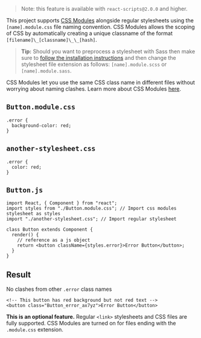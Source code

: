 > Note: this feature is available with `react-scripts@2.0.0` and higher.

This project supports [CSS Modules](https://github.com/css-modules/css-modules) alongside regular stylesheets using the `[name].module.css` file naming convention. CSS Modules allows the scoping of CSS by automatically creating a unique classname of the format `[filename]\_[classname]\_\_[hash]`.

> **Tip:** Should you want to preprocess a stylesheet with Sass then make sure to [follow the installation instructions](adding-a-sass-stylesheet.md) and then change the stylesheet file extension as follows: `[name].module.scss` or `[name].module.sass`.

CSS Modules let you use the same CSS class name in different files without worrying about naming clashes. Learn more about CSS Modules [here](https://css-tricks.com/css-modules-part-1-need/).

## `Button.module.css`

    .error {
      background-color: red;
    }

## `another-stylesheet.css`

    .error {
      color: red;
    }

## `Button.js`

    import React, { Component } from "react";
    import styles from "./Button.module.css"; // Import css modules stylesheet as styles
    import "./another-stylesheet.css"; // Import regular stylesheet

    class Button extends Component {
      render() {
        // reference as a js object
        return <button className={styles.error}>Error Button</button>;
      }
    }

## Result

No clashes from other `.error` class names

    <!-- This button has red background but not red text -->
    <button class="Button_error_ax7yz">Error Button</button>

**This is an optional feature.** Regular `<link>` stylesheets and CSS files are fully supported. CSS Modules are turned on for files ending with the `.module.css` extension.
